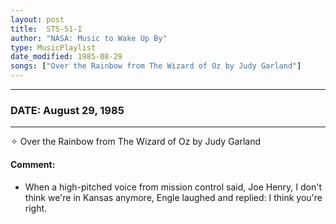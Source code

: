 ```yaml
---
layout: post
title:  STS-51-I
author: "NASA: Music to Wake Up By"
type: MusicPlaylist
date_modified: 1985-08-29
songs: ["Over the Rainbow from The Wizard of Oz by Judy Garland"]
---
```


----
### DATE: August 29, 1985
----
✧ Over the Rainbow from The Wizard of Oz by Judy Garland

#### Comment:
* When a high-pitched voice from mission control said, Joe Henry, I don't think we're in Kansas anymore, Engle laughed and replied: I think you're right.



<br/>
<center>
	<a target="_blank"
	   href="https://twitter.com/intent/tweet?hashtags=Space,NASA,Playlist,NASAWakeupCalls,SpaceProgram&text={{ page.author}}, '{{ page.songs.first }}' {{ page.title }}, {{ page.date | date: '%B %d, %Y' }}. {{ site.url }}{{ page.url }} @nasawakeupcalls">
	   <i class="fab fa-twitter" alt="Tweet this page" style="font-size: 1.3em;"></i>
	</a>
	&nbsp; 	<i class="fas fa-user-astronaut" style="font-size: 1.5em;"></i> &nbsp;
    <a type="amzn" search="'Over the Rainbow from The Wizard of Oz by Judy Garland'" category="popular music">
        <i class="fab fa-amazon" style="font-size: 1.3em;"></i>
    </a>
</center>

